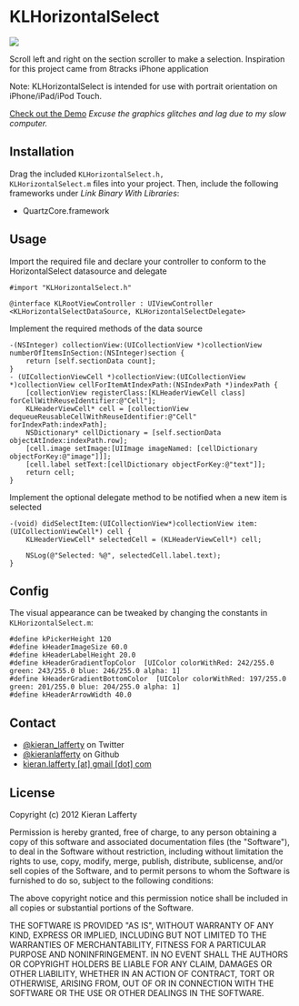 KLHorizontalSelect
=======

<img src="https://raw.github.com/KieranLafferty/KLHorizontalSelect/master/Images/iPhoneScreenshot.png" />

Scroll left and right on the section scroller to make a selection. Inspiration for this project came from 8tracks iPhone application

Note: KLHorizontalSelect is intended for use with portrait orientation on iPhone/iPad/iPod Touch.

[Check out the Demo](http://www.youtube.com/watch?v=uzWZG99SAF0&feature=youtube_gdata_player) *Excuse the graphics glitches and lag due to my slow computer.*

## Installation ##

Drag the included <code>KLHorizontalSelect.h, KLHorizontalSelect.m</code> files into your project. Then, include the following frameworks under *Link Binary With Libraries*:

* QuartzCore.framework

## Usage ##

Import the required file and declare your controller to conform to the HorizontalSelect datasource and delegate

	#import "KLHorizontalSelect.h"

	@interface KLRootViewController : UIViewController <KLHorizontalSelectDataSource, KLHorizontalSelectDelegate>


Implement the required methods of the data source 

	-(NSInteger) collectionView:(UICollectionView *)collectionView numberOfItemsInSection:(NSInteger)section {
	    return [self.sectionData count];
	}
	- (UICollectionViewCell *)collectionView:(UICollectionView *)collectionView cellForItemAtIndexPath:(NSIndexPath *)indexPath {
	    [collectionView registerClass:[KLHeaderViewCell class] forCellWithReuseIdentifier:@"Cell"];
	    KLHeaderViewCell* cell = [collectionView dequeueReusableCellWithReuseIdentifier:@"Cell" forIndexPath:indexPath];
	    NSDictionary* cellDictionary = [self.sectionData objectAtIndex:indexPath.row];
	    [cell.image setImage:[UIImage imageNamed: [cellDictionary objectForKey:@"image"]]];
	    [cell.label setText:[cellDictionary objectForKey:@"text"]];
	    return cell;
	}

Implement the optional delegate method to be notified when a new item is selected

	-(void) didSelectItem:(UICollectionView*)collectionView item:(UICollectionViewCell*) cell {
	    KLHeaderViewCell* selectedCell = (KLHeaderViewCell*) cell;
    
	    NSLog(@"Selected: %@", selectedCell.label.text);
	}

## Config ##
The visual appearance can be tweaked by changing the constants in <code>KLHorizontalSelect.m</code>:

	#define kPickerHeight 120
	#define kHeaderImageSize 60.0
	#define kHeaderLabelHeight 20.0
	#define kHeaderGradientTopColor  [UIColor colorWithRed: 242/255.0 green: 243/255.0 blue: 246/255.0 alpha: 1]
	#define kHeaderGradientBottomColor  [UIColor colorWithRed: 197/255.0 green: 201/255.0 blue: 204/255.0 alpha: 1]
	#define kHeaderArrowWidth 40.0


## Contact ##

* [@kieran_lafferty](https://twitter.com/kieran_lafferty) on Twitter
* [@kieranlafferty](https://github.com/kieranlafferty) on Github
* <a href="mailTo:kieran.lafferty@gmail.com">kieran.lafferty [at] gmail [dot] com</a>

## License ##

Copyright (c) 2012 Kieran Lafferty

Permission is hereby granted, free of charge, to any person obtaining a copy
of this software and associated documentation files (the "Software"), to deal
in the Software without restriction, including without limitation the rights
to use, copy, modify, merge, publish, distribute, sublicense, and/or sell
copies of the Software, and to permit persons to whom the Software is
furnished to do so, subject to the following conditions:

The above copyright notice and this permission notice shall be included in
all copies or substantial portions of the Software.

THE SOFTWARE IS PROVIDED "AS IS", WITHOUT WARRANTY OF ANY KIND, EXPRESS OR
IMPLIED, INCLUDING BUT NOT LIMITED TO THE WARRANTIES OF MERCHANTABILITY,
FITNESS FOR A PARTICULAR PURPOSE AND NONINFRINGEMENT. IN NO EVENT SHALL THE
AUTHORS OR COPYRIGHT HOLDERS BE LIABLE FOR ANY CLAIM, DAMAGES OR OTHER
LIABILITY, WHETHER IN AN ACTION OF CONTRACT, TORT OR OTHERWISE, ARISING FROM,
OUT OF OR IN CONNECTION WITH THE SOFTWARE OR THE USE OR OTHER DEALINGS IN
THE SOFTWARE.